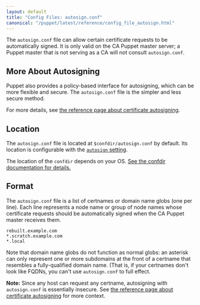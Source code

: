 ```yaml
---
layout: default
title: "Config Files: autosign.conf"
canonical: "/puppet/latest/reference/config_file_autosign.html"
---
```


[autosigning]: ./ssl_autosign.html
[autosign]: /references/4.2.latest/configuration.html#autosign

The `autosign.conf` file can allow certain certificate requests to be automatically signed. It is only valid on the CA Puppet master server; a Puppet master that is not serving as a CA will not consult `autosign.conf`.

## More About Autosigning

Puppet also provides a policy-based interface for autosigning, which can be more flexible and secure. The `autosign.conf` file is the simpler and less secure method.

For more details, see [the reference page about certificate autosigning][autosigning].

## Location

The `autosign.conf` file is located at `$confdir/autosign.conf` by default. Its location is configurable with the [`autosign` setting][autosign].

The location of the `confdir` depends on your OS. [See the confdir documentation for details.][confdir]

[confdir]: ./dirs_confdir.html

## Format

The `autosign.conf` file is a list of certnames or domain name globs (one per line). Each line represents a node name or group of node names whose certificate requests should be automatically signed when the CA Puppet master receives them.

    rebuilt.example.com
    *.scratch.example.com
    *.local

Note that domain name globs do not function as normal globs: an asterisk can only represent one or more subdomains at the front of a certname that resembles a fully-qualified domain name. (That is, if your certnames don't look like FQDNs, you can't use `autosign.conf` to full effect.

**Note:** Since any host can request any certname, autosigning with `autosign.conf` is essentially insecure. See [the reference page about certificate autosigning][autosigning] for more context.

